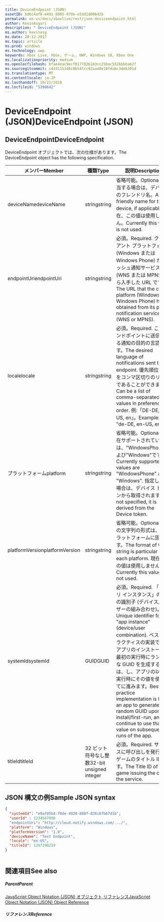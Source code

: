 ```yaml
---
title: DeviceEndpoint (JSON)
assetID: bd6c4af8-e491-8885-970e-e53d1d60642b
permalink: en-us/docs/xboxlive/rest/json-deviceendpoint.html
author: KevinAsgari
description: " DeviceEndpoint (JSON)"
ms.author: kevinasg
ms.date: 20-12-2017
ms.topic: article
ms.prod: windows
ms.technology: uwp
keywords: Xbox Live, Xbox, ゲーム, UWP, Windows 10, Xbox One
ms.localizationpriority: medium
ms.openlocfilehash: bfae4eac9ecf0177026183cc25bac5526bbba62f
ms.sourcegitcommit: c4d3115348c8b54fcc92aae8e18fdabc3deb301d
ms.translationtype: MT
ms.contentlocale: ja-JP
ms.lasthandoff: 10/22/2018
ms.locfileid: "5398642"
---
```

# <a name="deviceendpoint-json"></a><span data-ttu-id="d0e3c-104">DeviceEndpoint (JSON)</span><span class="sxs-lookup"><span data-stu-id="d0e3c-104">DeviceEndpoint (JSON)</span></span>
 
<a id="ID4EO"></a>

 
## <a name="deviceendpoint"></a><span data-ttu-id="d0e3c-105">DeviceEndpoint</span><span class="sxs-lookup"><span data-stu-id="d0e3c-105">DeviceEndpoint</span></span>
 
<span data-ttu-id="d0e3c-106">DeviceEndpoint オブジェクトでは、次の仕様があります。</span><span class="sxs-lookup"><span data-stu-id="d0e3c-106">The DeviceEndpoint object has the following specification.</span></span>
 
| <span data-ttu-id="d0e3c-107">メンバー</span><span class="sxs-lookup"><span data-stu-id="d0e3c-107">Member</span></span>| <span data-ttu-id="d0e3c-108">種類</span><span class="sxs-lookup"><span data-stu-id="d0e3c-108">Type</span></span>| <span data-ttu-id="d0e3c-109">説明</span><span class="sxs-lookup"><span data-stu-id="d0e3c-109">Description</span></span>| 
| --- | --- | --- | 
| <span data-ttu-id="d0e3c-110">deviceName</span><span class="sxs-lookup"><span data-stu-id="d0e3c-110">deviceName</span></span>| <span data-ttu-id="d0e3c-111">string</span><span class="sxs-lookup"><span data-stu-id="d0e3c-111">string</span></span>| <span data-ttu-id="d0e3c-112">省略可能。</span><span class="sxs-lookup"><span data-stu-id="d0e3c-112">Optional.</span></span> <span data-ttu-id="d0e3c-113">該当する場合は、デバイスのフレンドリ名。</span><span class="sxs-lookup"><span data-stu-id="d0e3c-113">A friendly name for the device, if applicable.</span></span> <span data-ttu-id="d0e3c-114">現在、この値は使用しません。</span><span class="sxs-lookup"><span data-stu-id="d0e3c-114">Currently this value is not used.</span></span>| 
| <span data-ttu-id="d0e3c-115">endpointUri</span><span class="sxs-lookup"><span data-stu-id="d0e3c-115">endpointUri</span></span>| <span data-ttu-id="d0e3c-116">string</span><span class="sxs-lookup"><span data-stu-id="d0e3c-116">string</span></span>| <span data-ttu-id="d0e3c-117">必須。</span><span class="sxs-lookup"><span data-stu-id="d0e3c-117">Required.</span></span> <span data-ttu-id="d0e3c-118">クライアント プラットフォーム (Windows または Windows Phone) が、プッシュ通知サービス (WNS または MPNS) から入手した URL です。</span><span class="sxs-lookup"><span data-stu-id="d0e3c-118">The URL that the client platform (Windows or Windows Phone) has obtained from its push notification service (WNS or MPNS).</span></span>| 
| <span data-ttu-id="d0e3c-119">locale</span><span class="sxs-lookup"><span data-stu-id="d0e3c-119">locale</span></span>| <span data-ttu-id="d0e3c-120">string</span><span class="sxs-lookup"><span data-stu-id="d0e3c-120">string</span></span>| <span data-ttu-id="d0e3c-121">必須。</span><span class="sxs-lookup"><span data-stu-id="d0e3c-121">Required.</span></span> <span data-ttu-id="d0e3c-122">このエンドポイントに送信される通知の目的の言語です。</span><span class="sxs-lookup"><span data-stu-id="d0e3c-122">The desired language of notifications sent to this endpoint.</span></span> <span data-ttu-id="d0e3c-123">優先順位の値をコンマ区切りのリストであることができます。</span><span class="sxs-lookup"><span data-stu-id="d0e3c-123">Can be a list of comma-separated values in preference order.</span></span> <span data-ttu-id="d0e3c-124">例:「DE-DE, EN-US, en」。</span><span class="sxs-lookup"><span data-stu-id="d0e3c-124">Example: "de-DE, en-US, en".</span></span>| 
| <span data-ttu-id="d0e3c-125">プラットフォーム</span><span class="sxs-lookup"><span data-stu-id="d0e3c-125">platform</span></span>| <span data-ttu-id="d0e3c-126">string</span><span class="sxs-lookup"><span data-stu-id="d0e3c-126">string</span></span>| <span data-ttu-id="d0e3c-127">省略可能。</span><span class="sxs-lookup"><span data-stu-id="d0e3c-127">Optional.</span></span> <span data-ttu-id="d0e3c-128">現在サポートされている値は、"WindowsPhone"および"Windows"です。</span><span class="sxs-lookup"><span data-stu-id="d0e3c-128">Currently supported values are "WindowsPhone" and "Windows".</span></span> <span data-ttu-id="d0e3c-129">指定しない場合は、デバイス トークンから取得されます。</span><span class="sxs-lookup"><span data-stu-id="d0e3c-129">If not specified, it is derived from the Device token.</span></span>| 
| <span data-ttu-id="d0e3c-130">platformVersion</span><span class="sxs-lookup"><span data-stu-id="d0e3c-130">platformVersion</span></span>| <span data-ttu-id="d0e3c-131">string</span><span class="sxs-lookup"><span data-stu-id="d0e3c-131">string</span></span>| <span data-ttu-id="d0e3c-132">省略可能。</span><span class="sxs-lookup"><span data-stu-id="d0e3c-132">Optional.</span></span> <span data-ttu-id="d0e3c-133">この文字列の形式は、各プラットフォームに固有です。</span><span class="sxs-lookup"><span data-stu-id="d0e3c-133">The format of this string is particular to each platform.</span></span> <span data-ttu-id="d0e3c-134">現在、この値は使用しません。</span><span class="sxs-lookup"><span data-stu-id="d0e3c-134">Currently this value is not used.</span></span>| 
| <span data-ttu-id="d0e3c-135">systemId</span><span class="sxs-lookup"><span data-stu-id="d0e3c-135">systemId</span></span>| <span data-ttu-id="d0e3c-136">GUID</span><span class="sxs-lookup"><span data-stu-id="d0e3c-136">GUID</span></span>| <span data-ttu-id="d0e3c-137">必須。</span><span class="sxs-lookup"><span data-stu-id="d0e3c-137">Required.</span></span> <span data-ttu-id="d0e3c-138">「アプリ インスタンス」の一意の識別子 (デバイス/ユーザーの組み合わせ)。</span><span class="sxs-lookup"><span data-stu-id="d0e3c-138">Unique identifier for the "app instance" (device/user combination).</span></span> <span data-ttu-id="d0e3c-139">ベスト プラクティスの実装では、アプリのインストール/最初の実行時にランダムな GUID を生成するのには、し、アプリの以降の実行時にその値を使用してに進みます。</span><span class="sxs-lookup"><span data-stu-id="d0e3c-139">Best practice implementation is for an app to generate a random GUID upon install/first-run, and continue to use that value on subsequent runs of the app.</span></span>| 
| <span data-ttu-id="d0e3c-140">titleId</span><span class="sxs-lookup"><span data-stu-id="d0e3c-140">titleId</span></span>| <span data-ttu-id="d0e3c-141">32 ビット符号なし整数</span><span class="sxs-lookup"><span data-stu-id="d0e3c-141">32-bit unsigned integer</span></span>| <span data-ttu-id="d0e3c-142">必須。</span><span class="sxs-lookup"><span data-stu-id="d0e3c-142">Required.</span></span> <span data-ttu-id="d0e3c-143">サービスに呼び出しを発行するゲームのタイトル ID です。</span><span class="sxs-lookup"><span data-stu-id="d0e3c-143">The Title ID of the game issuing the call to the service.</span></span>| 
  
<a id="ID4EGD"></a>

 
## <a name="sample-json-syntax"></a><span data-ttu-id="d0e3c-144">JSON 構文の例</span><span class="sxs-lookup"><span data-stu-id="d0e3c-144">Sample JSON syntax</span></span>
 

```json
{
  "systemId": "e9af05b4-70de-4920-880f-026c6fb67d1b",
  "userId" : 1234567890
  "endpointUri": "http://cloud.notify.windows.com/.../",
  "platform": "Windows",
  "platformVersion": "1.0",
  "deviceName": "Test Endpoint",
  "locale": "en-US",
  "titleId": 1297290219
}
    
```

  
<a id="ID4EPD"></a>

 
## <a name="see-also"></a><span data-ttu-id="d0e3c-145">関連項目</span><span class="sxs-lookup"><span data-stu-id="d0e3c-145">See also</span></span>
 
<a id="ID4ERD"></a>

 
##### <a name="parent"></a><span data-ttu-id="d0e3c-146">Parent</span><span class="sxs-lookup"><span data-stu-id="d0e3c-146">Parent</span></span> 

[<span data-ttu-id="d0e3c-147">JavaScript Object Notation (JSON) オブジェクト リファレンス</span><span class="sxs-lookup"><span data-stu-id="d0e3c-147">JavaScript Object Notation (JSON) Object Reference</span></span>](atoc-xboxlivews-reference-json.md)

  
<a id="ID4E4D"></a>

 
##### <a name="reference"></a><span data-ttu-id="d0e3c-148">リファレンス</span><span class="sxs-lookup"><span data-stu-id="d0e3c-148">Reference</span></span>   